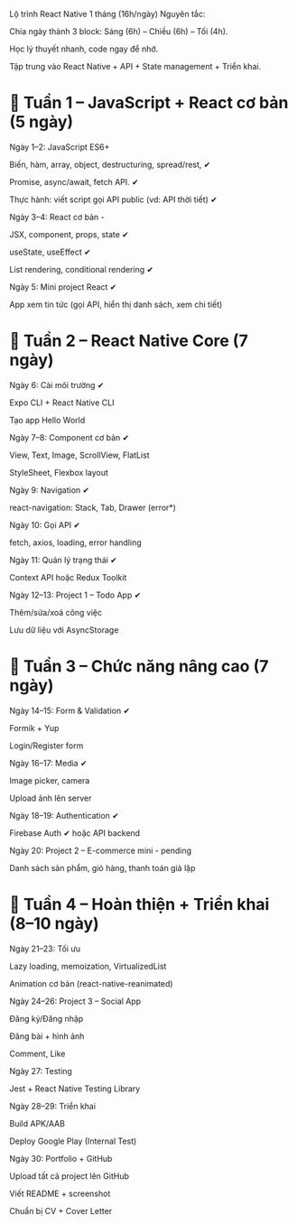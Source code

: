 Lộ trình React Native 1 tháng (16h/ngày)
Nguyên tắc:

Chia ngày thành 3 block: Sáng (6h) – Chiều (6h) – Tối (4h).

Học lý thuyết nhanh, code ngay để nhớ.

Tập trung vào React Native + API + State management + Triển khai.

# 📅 Tuần 1 – JavaScript + React cơ bản (5 ngày)
Ngày 1–2: JavaScript ES6+

Biến, hàm, array, object, destructuring, spread/rest, ✔

Promise, async/await, fetch API.  ✔

Thực hành: viết script gọi API public (vd: API thời tiết)   ✔

Ngày 3–4: React cơ bản - 
 
JSX, component, props, state  ✔

useState, useEffect ✔

List rendering, conditional rendering ✔

Ngày 5: Mini project React  ✔

App xem tin tức (gọi API, hiển thị danh sách, xem chi tiết)

# 📅 Tuần 2 – React Native Core (7 ngày)
Ngày 6: Cài môi trường   ✔

Expo CLI + React Native CLI

Tạo app Hello World

Ngày 7–8: Component cơ bản  ✔

View, Text, Image, ScrollView, FlatList

StyleSheet, Flexbox layout

Ngày 9: Navigation  ✔

react-navigation: Stack, Tab, Drawer (error*) 

Ngày 10: Gọi API  ✔

fetch, axios, loading, error handling

Ngày 11: Quản lý trạng thái    ✔

Context API hoặc Redux Toolkit

Ngày 12–13: Project 1 – Todo App  ✔

Thêm/sửa/xoá công việc 

Lưu dữ liệu với AsyncStorage 

# 📅 Tuần 3 – Chức năng nâng cao (7 ngày)
Ngày 14–15: Form & Validation ✔

Formik + Yup

Login/Register form 

Ngày 16–17: Media  ✔


Image picker, camera

Upload ảnh lên server

Ngày 18–19: Authentication  ✔

Firebase Auth  ✔ hoặc API backend

Ngày 20: Project 2 – E-commerce mini - pending

Danh sách sản phẩm, giỏ hàng, thanh toán giả lập

# 📅 Tuần 4 – Hoàn thiện + Triển khai (8–10 ngày)
Ngày 21–23: Tối ưu

Lazy loading, memoization, VirtualizedList

Animation cơ bản (react-native-reanimated)

Ngày 24–26: Project 3 – Social App

Đăng ký/Đăng nhập

Đăng bài + hình ảnh

Comment, Like

Ngày 27: Testing

Jest + React Native Testing Library

Ngày 28–29: Triển khai

Build APK/AAB

Deploy Google Play (Internal Test)

Ngày 30: Portfolio + GitHub

Upload tất cả project lên GitHub

Viết README + screenshot

Chuẩn bị CV + Cover Letter